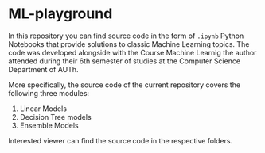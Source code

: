 # ML-playground

In this repository you can find source code in the form of `.ipynb` Python Notebooks that provide solutions to classic Machine Learning topics. The code was developed alongside with the Course Machine Learnig the author attended during their 6th semester of studies at the Computer Science Department of AUTh.

More specifically, the source code of the current repository covers the following three modules:
1. Linear Models
1. Decision Tree models
1. Ensemble Models

Interested viewer can find the source code in the respective folders.
